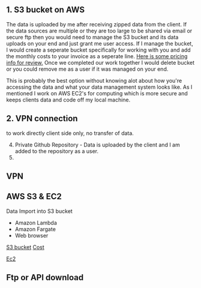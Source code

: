 

## 1.  S3 bucket on AWS 
The data is uploaded by me after receiving zipped data from the client. If the data sources are multiple or they are too large to be shared via email or secure ftp then you would need to manage the S3 bucket  and its data uploads on your end and just grant me user access. If I manage the bucket, I would create a seperate bucket specifically for working with you and add the monthly costs to your invoice as a seperate line. [Here is some pricing info for review.](https://aws.amazon.com/s3/pricing/?nc=sn&loc=4) Once we completed our work together I would delete bucket or you could remove me as a user if it was managed on your end.

This is probably the best option without knowing alot about how you're accessing the data and what your data management system looks like. As I mentioned I work on AWS EC2's for computing which is more secure and keeps clients data and code off my local machine. 

## 2.  VPN connection 
to work directly client side only, no transfer of data.


4.  Private Github Repository - Data is uploaded by the client and I am added to the repository as a user.
5. 
## VPN

## AWS S3 & EC2

Data Import into S3 bucket
- Amazon Lambda 
- Amazon Fargate
- Web browser

[S3 bucket](https://aws.amazon.com/s3/getting-started/?nc=sn&loc=5)
[Cost](https://aws.amazon.com/s3/pricing/?nc=sn&loc=4)

[Ec2](https://aws.amazon.com/ec2/?nc=bc&pg=gs) 


## Ftp or API download

<!--stackedit_data:
eyJoaXN0b3J5IjpbNzEzODE2NTM2LC0xNTAwNzkzNzcxLDg5ND
EzMzQ3XX0=
-->